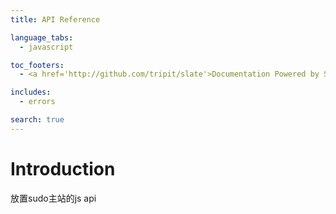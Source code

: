 ```yaml
---
title: API Reference

language_tabs:
  - javascript

toc_footers:
  - <a href='http://github.com/tripit/slate'>Documentation Powered by Slate</a>

includes:
  - errors

search: true
---
```


# Introduction

放置sudo主站的js api
